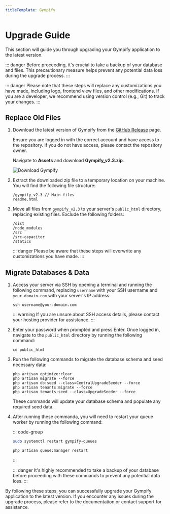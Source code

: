 ```yaml
---
titleTemplate: Gympify
---
```


# Upgrade Guide

This section will guide you through upgrading your Gympify application to the latest version.

::: danger
Before proceeding, it's crucial to take a backup of your database and files. This precautionary measure helps prevent any potential data loss during the upgrade process.
:::

::: danger
Please note that these steps will replace any customizations you have made, including logo, frontend view files, and other modifications. If you are a developer, we recommend using version control (e.g., Git) to track your changes.
:::

## Replace Old Files

1. Download the latest version of Gympify from the [GitHub Release](https://github.com/coders-tm/gympify/releases/tag/v2.3) page.

    Ensure you are logged in with the correct account and have access to the repository. If you do not have access, please contact the repository owner.

    Navigate to **Assets** and download **Gympify_v2.3.zip**.

    ![Download Gympify](/gympify/upgrade.jpg)

2. Extract the downloaded zip file to a temporary location on your machine. You will find the following file structure:

    ```
    /gympify_v2.3 // Main files
    readme.html
    ```

3. Move all files from `gympify_v2.3` to your server's `public_html` directory, replacing existing files. Exclude the following folders:
    ```
    /dist
    /node_modules
    /src
    /src-capacitor
    /statics
    ```

    ::: danger
    Please be aware that these steps will overwrite any customizations you have made.
    :::

## Migrate Databases & Data

1. Access your server via SSH by opening a terminal and running the following command, replacing `username` with your SSH username and `your-domain.com` with your server's IP address:

    ```
    ssh username@your-domain.com
    ```

    ::: warning
    If you are unsure about SSH access details, please contact your hosting provider for assistance.
    :::

2. Enter your password when prompted and press Enter. Once logged in, navigate to the `public_html` directory by running the following command:

    ```
    cd public_html
    ```

3. Run the following commands to migrate the database schema and seed necessary data:

    ```
    php artisan optimize:clear
    php artisan migrate --force
    php artisan db:seed --class=CentralUpgradeSeeder --force
    php artisan tenants:migrate --force
    php artisan tenants:seed --class=UpgradeSeeder --force
    ```
    
    These commands will update your database schema and populate any required seed data.

4. After running these commanda, you will need to restart your queue worker by running the following command:

    ::: code-group

    ```bash [VPS]
    sudo systemctl restart gympify-queues
    ```

    ```bash [cPanel]
    php artisan queue:manager restart
    ```

    :::

    ::: danger
    It's highly recommended to take a backup of your database before proceeding with these commands to prevent any potential data loss.
    :::


By following these steps, you can successfully upgrade your Gympify application to the latest version. If you encounter any issues during the upgrade process, please refer to the documentation or contact support for assistance.